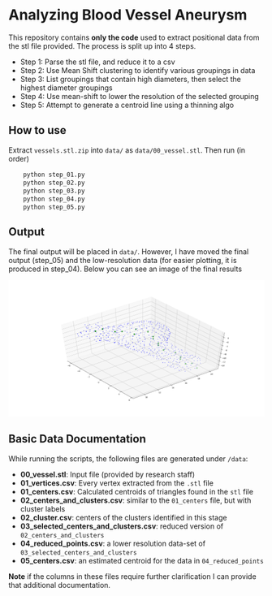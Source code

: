 # Analyzing Blood Vessel Aneurysm

This repository contains **only the code** used to extract positional data from the stl file provided.
The process is split up into 4 steps.

- Step 1: Parse the stl file, and reduce it to a csv
- Step 2: Use Mean Shift clustering to identify various groupings in data
- Step 3: List groupings that contain high diameters, then select the highest diameter groupings
- Step 4: Use mean-shift to lower the resolution of the selected grouping
- Step 5: Attempt to generate a centroid line using a thinning algo

## How to use
Extract `vessels.stl.zip` into `data/` as `data/00_vessel.stl`.
Then run (in order)

```
    python step_01.py
    python step_02.py
    python step_03.py
    python step_04.py
    python step_05.py
```


## Output
The final output will be placed in `data/`. However, I have moved the final output (step_05) and the low-resolution data (for easier plotting, it is produced in step_04). Below you can see an image of the final results

![output](./Output-visualization.png)

## Basic Data Documentation

While running the scripts, the following files are generated under `/data`:

- **00_vessel.stl**: Input file (provided by research staff)    
- **01_vertices.csv**: Every vertex extracted from the `.stl` file
- **01_centers.csv**: Calculated centroids of triangles found in the `stl` file
- **02_centers_and_clusters.csv**: similar to the `01_centers` file, but with cluster labels
- **02_cluster.csv**: centers of the clusters identified in this stage
- **03_selected_centers_and_clusters.csv**: reduced version of `02_centers_and_clusters`
- **04_reduced_points.csv**: a lower resolution data-set of `03_selected_centers_and_clusters`
- **05_centers.csv**: an estimated centroid for the data in `04_reduced_points`

**Note** if the columns in these files require further clarification I can provide that additional documentation.
